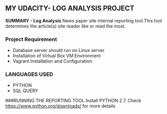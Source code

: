 ## MY UDACITY- LOG ANALYSIS PROJECT ##

**SUMMARY - Log Analysis**
 News paper site  internal reporting tool.This tool determines the article(s) site reader like or read the most. 

### Project Requirement ###
- Database server should run on Linux server
- Installation of Virtual Box VM Environment
- Vagrant Installation and Configuration

### LANGUAGES USED
- PYTHON
- SQL QUERY

###RUNNING THE REPORTING TOOL
Install PYTHON 2.7. Check https://www.python.org/downloads/ for more details

